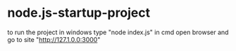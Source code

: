 # node.js-startup-project

to run the project in windows type "node index.js" in cmd
open browser and go to site "http://127.1.0.0:3000"
